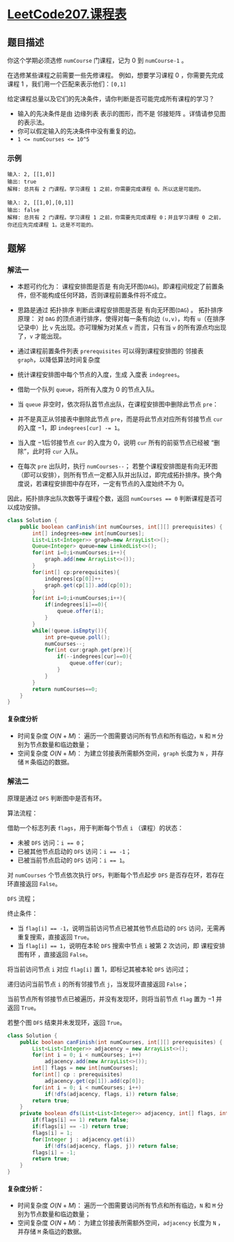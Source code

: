 # [LeetCode207.课程表](https://leetcode-cn.com/problems/course-schedule/)
## 题目描述
你这个学期必须选修 `numCourse` 门课程，记为 0 到 `numCourse-1` 。

在选修某些课程之前需要一些先修课程。 例如，想要学习课程 0 ，你需要先完成课程 1 ，我们用一个匹配来表示他们：`[0,1]`

给定课程总量以及它们的先决条件，请你判断是否可能完成所有课程的学习？

- 输入的先决条件是由 边缘列表 表示的图形，而不是 邻接矩阵 。详情请参见图的表示法。
- 你可以假定输入的先决条件中没有重复的边。
- `1 <= numCourses <= 10^5`

### 示例
```
输入: 2, [[1,0]] 
输出: true
解释: 总共有 2 门课程。学习课程 1 之前，你需要完成课程 0。所以这是可能的。
```
```
输入: 2, [[1,0],[0,1]]
输出: false
解释: 总共有 2 门课程。学习课程 1 之前，你需要先完成​课程 0；并且学习课程 0 之前，你还应先完成课程 1。这是不可能的。
```
## 题解
### 解法一
- 本题可约化为： 课程安排图是否是 有向无环图(`DAG`)。即课程间规定了前置条件，但不能构成任何环路，否则课程前置条件将不成立。
- 思路是通过 拓扑排序 判断此课程安排图是否是 有向无环图(`DAG`) 。 拓扑排序原理： 对 `DAG` 的顶点进行排序，使得对每一条有向边 `(u,v)`，均有 `u`（在排序记录中）比 `v` 先出现。亦可理解为对某点 `v` 而言，只有当 `v` 的所有源点均出现了，`v` 才能出现。
- 通过课程前置条件列表 `prerequisites` 可以得到课程安排图的 邻接表 `graph`，以降低算法时间复杂度

- 统计课程安排图中每个节点的入度，生成 入度表 `indegrees`。
- 借助一个队列 `queue`，将所有入度为 0 的节点入队。
- 当 `queue` 非空时，依次将队首节点出队，在课程安排图中删除此节点 `pre`：
- 并不是真正从邻接表中删除此节点 `pre`，而是将此节点对应所有邻接节点 `cur` 的入度 −1，即 `indegrees[cur] -= 1`。
- 当入度 −1后邻接节点 `cur` 的入度为 0，说明 `cur` 所有的前驱节点已经被 “删除”，此时将 `cur` 入队。
- 在每次 `pre` 出队时，执行 `numCourses--`；
若整个课程安排图是有向无环图（即可以安排），则所有节点一定都入队并出队过，即完成拓扑排序。换个角度说，若课程安排图中存在环，一定有节点的入度始终不为 0。

因此，拓扑排序出队次数等于课程个数，返回 `numCourses == 0` 判断课程是否可以成功安排。
```java
class Solution {
    public boolean canFinish(int numCourses, int[][] prerequisites) {
        int[] indegrees=new int[numCourses];
        List<List<Integer>> graph=new ArrayList<>();
        Queue<Integer> queue=new LinkedList<>();
        for(int i=0;i<numCourses;i++){
            graph.add(new ArrayList<>());
        }
        for(int[] cp:prerequisites){
            indegrees[cp[0]]++;
            graph.get(cp[1]).add(cp[0]);
        }
        for(int i=0;i<numCourses;i++){
            if(indegrees[i]==0){
                queue.offer(i);
            }
        }
        while(!queue.isEmpty()){
            int pre=queue.poll();
            numCourses--;
            for(int cur:graph.get(pre)){
                if(--indegrees[cur]==0){
                    queue.offer(cur);
                }
            }
        }
        return numCourses==0;
    }
}
```
#### 复杂度分析
- 时间复杂度 $O(N+M)$： 遍历一个图需要访问所有节点和所有临边，`N` 和 `M` 分别为节点数量和临边数量；
- 空间复杂度 $O(N+M)$： 为建立邻接表所需额外空间，`graph` 长度为 `N` ，并存储 `M` 条临边的数据。
### 解法二
原理是通过 `DFS` 判断图中是否有环。

算法流程：

借助一个标志列表 `flags`，用于判断每个节点 `i` （课程）的状态：
- 未被 `DFS` 访问：`i == 0`；
- 已被其他节点启动的 `DFS` 访问：`i == -1`；
- 已被当前节点启动的 `DFS` 访问：`i == 1`。

对 `numCourses` 个节点依次执行 `DFS`，判断每个节点起步 `DFS` 是否存在环，若存在环直接返回 `False`。

`DFS` 流程；

终止条件：

- 当 `flag[i] == -1`，说明当前访问节点已被其他节点启动的 `DFS` 访问，无需再重复搜索，直接返回 `True`。
- 当 `flag[i] == 1`，说明在本轮 `DFS` 搜索中节点 `i` 被第 2 次访问，即 课程安排图有环 ，直接返回 `False`。

将当前访问节点 `i` 对应 `flag[i]` 置 1，即标记其被本轮 `DFS` 访问过；

递归访问当前节点 `i` 的所有邻接节点 `j`，当发现环直接返回 `False`；

当前节点所有邻接节点已被遍历，并没有发现环，则将当前节点 `flag` 置为 −1 并返回 `True`。

若整个图 `DFS` 结束并未发现环，返回 `True`。

```java
class Solution {
    public boolean canFinish(int numCourses, int[][] prerequisites) {
        List<List<Integer>> adjacency = new ArrayList<>();
        for(int i = 0; i < numCourses; i++)
            adjacency.add(new ArrayList<>());
        int[] flags = new int[numCourses];
        for(int[] cp : prerequisites)
            adjacency.get(cp[1]).add(cp[0]);
        for(int i = 0; i < numCourses; i++)
            if(!dfs(adjacency, flags, i)) return false;
        return true;
    }
    private boolean dfs(List<List<Integer>> adjacency, int[] flags, int i) {
        if(flags[i] == 1) return false;
        if(flags[i] == -1) return true;
        flags[i] = 1;
        for(Integer j : adjacency.get(i))
            if(!dfs(adjacency, flags, j)) return false;
        flags[i] = -1;
        return true;
    }
}
```
#### 复杂度分析：
- 时间复杂度 $O(N+M)$： 遍历一个图需要访问所有节点和所有临边，`N` 和 `M` 分别为节点数量和临边数量；
- 空间复杂度 $O(N+M)$： 为建立邻接表所需额外空间，`adjacency` 长度为 `N` ，并存储 `M` 条临边的数据。
